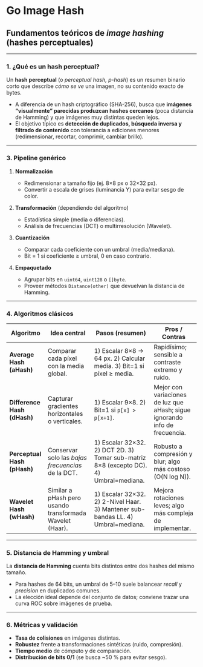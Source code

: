 # Go Image Hash

## Fundamentos teóricos de *image hashing* (hashes perceptuales)

---

### 1. ¿Qué es un hash perceptual?

Un **hash perceptual** (o *perceptual hash, p-hash*) es un resumen binario corto que describe *cómo se ve* una imagen, no su contenido exacto de bytes.

* A diferencia de un hash criptográfico (SHA-256), busca que **imágenes “visualmente” parecidas produzcan hashes cercanos** (poca distancia de Hamming) y que imágenes muy distintas queden lejos.
* El objetivo típico es **detección de duplicados, búsqueda inversa y filtrado de contenido** con tolerancia a ediciones menores (redimensionar, recortar, comprimir, cambiar brillo).

---

### 3. Pipeline genérico

1. **Normalización**

   * Redimensionar a tamaño fijo (ej. 8×8 px o 32×32 px).
   * Convertir a escala de grises (luminancia Y) para evitar sesgo de color.

2. **Transformación** (dependiendo del algoritmo)

   * Estadística simple (media o diferencias).
   * Análisis de frecuencias (DCT) o multirresolución (Wavelet).

3. **Cuantización**

   * Comparar cada coeficiente con un umbral (media/mediana).
   * Bit = 1 si coeficiente ≥ umbral, 0 en caso contrario.

4. **Empaquetado**

   * Agrupar bits en `uint64`, `uint128` o `[]byte`.
   * Proveer métodos `Distance(other)` que devuelvan la distancia de Hamming.

---

### 4. Algoritmos clásicos

| Algoritmo                   | Idea central                                             | Pasos (resumen)                                                                       | Pros / Contras                                                              |
| --------------------------- | -------------------------------------------------------- | ------------------------------------------------------------------------------------- | --------------------------------------------------------------------------- |
| **Average Hash (aHash)**    | Comparar cada píxel con la media global.                 | 1) Escalar 8×8 → 64 px. 2) Calcular media. 3) Bit=1 si píxel ≥ media.                 | Rapidísimo; sensible a contraste extremo y ruido.                           |
| **Difference Hash (dHash)** | Capturar gradientes horizontales o verticales.           | 1) Escalar 9×8. 2) Bit=1 si `p[x] > p[x+1]`.                                          | Mejor con variaciones de luz que aHash; sigue ignorando info de frecuencia. |
| **Perceptual Hash (pHash)** | Conservar solo las *bajas frecuencias* de la DCT.        | 1) Escalar 32×32. 2) DCT 2D. 3) Tomar sub-matriz 8×8 (excepto DC). 4) Umbral=mediana. | Robusto a compresión y blur; algo más costoso (O(N log N)).                 |
| **Wavelet Hash (wHash)**    | Similar a pHash pero usando transformada Wavelet (Haar). | 1) Escalar 32×32. 2) 2-Nivel Haar. 3) Mantener sub-bandas LL. 4) Umbral=mediana.      | Mejora rotaciones leves; algo más compleja de implementar.                  |

---

### 5. Distancia de Hamming y umbral

La **distancia de Hamming** cuenta bits distintos entre dos hashes del mismo tamaño.

* Para hashes de 64 bits, un umbral de 5–10 suele balancear *recall* y *precision* en duplicados comunes.
* La elección ideal depende del conjunto de datos; conviene trazar una curva ROC sobre imágenes de prueba.

---

### 6. Métricas y validación

* **Tasa de colisiones** en imágenes distintas.
* **Robustez** frente a transformaciones sintéticas (ruido, compresión).
* **Tiempo medio** de cómputo y de comparación.
* **Distribución de bits 0/1** (se busca \~50 % para evitar sesgo).
